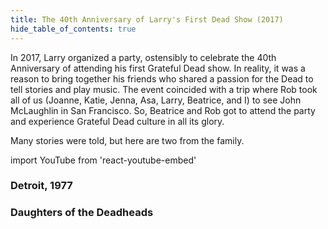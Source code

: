 ```yaml
---
title: The 40th Anniversary of Larry's First Dead Show (2017)
hide_table_of_contents: true
---
```


In 2017, Larry organized a party, ostensibly to celebrate the 40th Anniversary of attending his first Grateful Dead show. In reality, it was a reason to bring together his friends who shared a passion for the Dead to tell stories and play music.   The event coincided with a trip where Rob took all of us (Joanne, Katie, Jenna, Asa, Larry, Beatrice, and I) to see John McLaughlin in San Francisco. So, Beatrice and Rob got to attend the party and experience Grateful Dead culture in all its glory. 

Many stories were told, but here are two from the family.

import YouTube from 'react-youtube-embed'

### Detroit, 1977

<YouTube id="S2AEioJ9OYw"/>

### Daughters of the Deadheads

<YouTube id="uyX-Et0_y_0"/>
